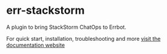 # err-stackstorm
A plugin to bring StackStorm ChatOps to Errbot.

For quick start, installation, troubleshooting and more [visit the documentation website](https://err-stackstorm.readthedocs.io/)

